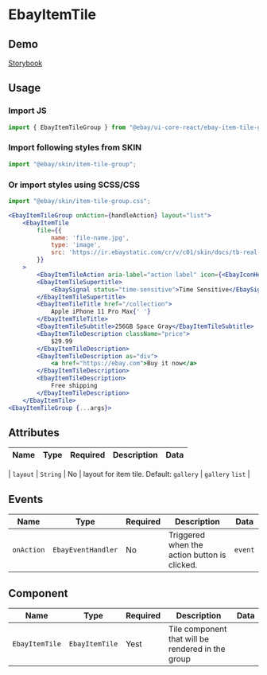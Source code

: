 # EbayItemTile

## Demo

[Storybook](https://opensource.ebay.com/ebayui-core-react/main/?path=/docs/layout-ebay-item-tile-group--docs)

## Usage

### Import JS

```jsx harmony
import { EbayItemTileGroup } from "@ebay/ui-core-react/ebay-item-tile-group";
```

### Import following styles from SKIN

```jsx harmony
import "@ebay/skin/item-tile-group";
```

### Or import styles using SCSS/CSS

```jsx harmony
import "@ebay/skin/item-tile-group.css";
```

```jsx harmony
<EbayItemTileGroup onAction={handleAction} layout="list">
    <EbayItemTile
        file={{
            name: 'file-name.jpg',
            type: 'image',
            src: 'https://ir.ebaystatic.com/cr/v/c01/skin/docs/tb-real-square-pic.jpg'
        }}
    >
        <EbayItemTileAction aria-label="action label" icon={<EbayIconHeart16 />} />
        <EbayItemTileSupertitle>
            <EbaySignal status="time-sensitive">Time Sensitive</EbaySignal>
        </EbayItemTileSupertitle>
        <EbayItemTileTitle href="/collection">
            Apple iPhone 11 Pro Max{' '}
        </EbayItemTileTitle>
        <EbayItemTileSubtitle>256GB Space Gray</EbayItemTileSubtitle>
        <EbayItemTileDescription className="price">
            $29.99
        </EbayItemTileDescription>
        <EbayItemTileDescription as="div">
            <a href="https://ebay.com">Buy it now</a>
        </EbayItemTileDescription>
        <EbayItemTileDescription>
            Free shipping
        </EbayItemTileDescription>
    </EbayItemTile>
<EbayItemTileGroup {...args}>
```

## Attributes

| Name | Type | Required | Description | Data |
| ---- | ---- | -------- | ----------- | ---- |

| `layout` | `String` | No | layout for item tile. Default: `gallery` | `gallery` `list` |

## Events

| Name       | Type               | Required | Description                                  | Data    |
| ---------- | ------------------ | -------- | -------------------------------------------- | ------- |
| `onAction` | `EbayEventHandler` | No       | Triggered when the action button is clicked. | `event` |

## Component

| Name           | Type           | Required | Description                                       | Data |
| -------------- | -------------- | -------- | ------------------------------------------------- | ---- |
| `EbayItemTile` | `EbayItemTile` | Yest     | Tile component that will be rendered in the group |
